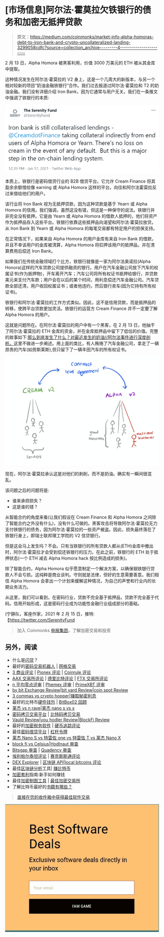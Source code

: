 # [市场信息]阿尔法·霍莫拉欠铁银行的债务和加密无抵押贷款

> 原文：<https://medium.com/coinmonks/market-info-alpha-homoras-debt-to-iron-bank-and-crypto-uncollateralized-landing-3299058cdfc?source=collection_archive---------4----------------------->

2 月 13 日，Alpha Homora 被黑客利用，价值 3000 万美元的 ETH 被从其金库中提取。

这种情况发生在阿尔法·霍莫拉的 V2 身上，这是一个几周大的新版本，与另一个相对较新的项目“奶油金融铁银行”合作。我们过去报道过阿尔法·霍莫拉和 T2 的奶油金融。我们没有详细介绍 Iron Bank，因为它通常与用户无关。我们在一条推文中强调了铁银行的本质:

![](img/862a3d3436177ad45081d17412fac518.png)

本质上，铁银行是密码借贷行业的 B2B 借贷平台。它允许 Cream Finance 将其盈余余额借给像 earning 或 Alpha Homora 这样的平台。向往和阿尔法霍莫拉反过来借给他们的用户。

该行业将 Iron Bank 视为无抵押贷款，因为这种贷款是基于 Yearn 或 Alpha Homora 的信用。我们强调，虽然这没有错，但这是一种保守的说法。铁银行并非完全没有抵押。它是由 Yearn 或 Alpha Homora 的借款人抵押的，他们将资产作为抵押品存入这些平台。铁银行依靠这些抵押品向渴望和阿尔法·霍莫拉放贷。从 Iron Bank 到 Yearn 或 Alpha Homora 的每笔交易都有特定用户的担保支持。

在正常情况下，如果来自 Alpha Homora 的用户金库有来自 Iron Bank 的借款，并且不幸该用户的金库被清算，Alpha Homora 将扣押该用户的抵押品，并在清算费用后偿还 Iron Bank。

如果我们在传统金融领域打个比方，铁银行就像是一家为阿尔法奥诺拉(Alpha Honora)这样的汽车贷款公司提供融资的银行。用户在汽车金融公司放下汽车的权属证书(作为抵押物)，开车离开汽车；汽车公司将所有权证书抵押给银行，并贷款美元来支付汽车款；用户会在以后的某个时间，用利息偿还汽车金融公司。汽车贷款全部还清，用户收回权属证书；或者他违约，然后银行卖车(因为它持有所有权证书)。

铁银行和阿尔法·霍莫拉的工作方式类似。因此，这不是信用贷款，而是抵押品的转移，使跨平台贷款更加灵活。铁银行的运营方 Cream Finance 并不一定要了解 Alpha Homora 的用户。

这就是问题所在。在阿尔法·霍莫拉的用户中有一个黑客，在 2 月 13 日，他抽干了阿尔法·霍莫拉的 ETH 金库的资金，并在金库抵押品中留下了低估的价值。完整的故事如下:[那么到底发生了什么？对最近发生的奶油//阿尔法事件进行深度剖析。](https://defiweekly.substack.com/p/efab8b4a-5b1d-4d87-8a64-913070ec328f)这里不做进一步阐述。用上面的类比，有人贿赂了汽车金融公司，拿走了一辆昂贵的汽车(如劳斯莱斯),但只留下了一辆丰田汽车的所有权证书。

![](img/644ea12d53846624d0dec1c466ebecb2.png)

现在，阿尔法·霍莫拉承认这是对他们的剥削，而不是奶油。确实有一瞬间很混乱。

该问题之后的问题将是:

*   谁来承担损失？
*   这是谁的错？

从智能合约的角度来看(让我们假设在 Cream Finance 和 Alpha Homora 之间除了智能合约之外没有什么)，没有什么可做的。黑客攻击将导致阿尔法·霍莫拉无力支付铁银行的债务，因为阿尔法·霍莫拉的一些资产被盗。因此，损失最终落在了铁银行身上，即瑞士联邦理工学院的 V2 信贷银行。

但是这会马上发生吗？不会。只有当铁银行的所有贷款人都从(ETH)金库中撤出时，阿尔法·霍莫拉才会受到偿还铁银行的压力。在此之前，铁银行的 ETH 处于抵押状态(一个 ETH 减去 Alpha Homora hack 按比例造成的损失)。

除了智能合约，Alpha Homora 似乎愿意制定一个解决方案，以确保钢铁银行贷款人不会亏损。这纯粹是商业谈判。守则就是法律，但好的生意需要善意。我们相信 Alpha Homora 会拿出一个计划来缓解这种情况，为自己的声誉和行业内的长期业务活力。

从这里，我们可以看到，在密码行业，贷款不完全基于抵押品，贷款不完全基于代码。信用开始形成，这是密码行业成为功能性金融行业组成部分的基础。

(宁静队，客座作家，2021 年 2 月 15 日，推特:【https://twitter.com/SerenityFund 

> 加入 Coinmonks [电报集团](https://t.me/joinchat/EPmjKpNYwRMsBI4p)，了解加密交易和投资

## 另外，阅读

*   什么是[闪贷](https://blog.coincodecap.com/what-are-flash-loans-on-ethereum)？
*   最好的[密码交易机器人](/coinmonks/crypto-trading-bot-c2ffce8acb2a) | [网格交易](https://blog.coincodecap.com/grid-trading)
*   [3 商业评论](/coinmonks/3commas-review-an-excellent-crypto-trading-bot-2020-1313a58bec92) | [Pionex 评论](/coinmonks/pionex-review-exchange-with-crypto-trading-bot-1e459d0191ea) | [Coinrule 评论](https://blog.coincodecap.com/coinrule-review-a-perfect-trading-bot)
*   [AAX 交易所评论](/coinmonks/aax-exchange-review-2021-67c5ea09330c) | [德里比特评论](/coinmonks/deribit-review-options-fees-apis-and-testnet-2ca16c4bbdb2) | [FTX 交易所评论](/coinmonks/ftx-crypto-exchange-review-53664ac1198f)
*   [n 平均零点评审](/coinmonks/ngrave-zero-review-c465cf8307fc) | [Phemex 评审](/coinmonks/phemex-review-4cfba0b49e28) | [PrimeXBT 评审](/coinmonks/primexbt-review-88e0815be858)
*   [by bit Exchange Review](/coinmonks/bybit-exchange-review-dbd570019b71)|[bit yard Review](https://blog.coincodecap.com/bityard-reivew)|[coin spot Review](https://blog.coincodecap.com/coinspot-review)
*   [3 commas vs crypto hopper](/coinmonks/3commas-vs-pionex-vs-cryptohopper-best-crypto-bot-6a98d2baa203)|[赚取秘密利息](/coinmonks/earn-crypto-interest-b10b810fdda3)
*   最好的比特币[硬件钱包](/coinmonks/the-best-cryptocurrency-hardware-wallets-of-2020-e28b1c124069?source=friends_link&sk=324dd9ff8556ab578d71e7ad7658ad7c) | [BitBox02 回顾](/coinmonks/bitbox02-review-your-swiss-bitcoin-hardware-wallet-c36c88fff29)
*   [莱杰 vs n rave](https://blog.coincodecap.com/ngrave-vs-ledger)|[莱杰 nano s vs x](https://blog.coincodecap.com/ledger-nano-s-vs-x)
*   [密码拷贝交易平台](/coinmonks/top-10-crypto-copy-trading-platforms-for-beginners-d0c37c7d698c) | [比特码拷贝交易](https://blog.coincodecap.com/bityard-copy-trading)
*   [Vauld Review](https://blog.coincodecap.com/vauld-review)|[you hodler Review](/coinmonks/youhodler-4-easy-ways-to-make-money-98969b9689f2)|[BlockFi Review](/coinmonks/blockfi-review-53096053c097)
*   最好的[加密税务软件](/coinmonks/best-crypto-tax-tool-for-my-money-72d4b430816b) | [硬币追踪评论](/coinmonks/cointracking-review-a-reliable-cryptocurrency-tax-software-5114e3eb5737)
*   最佳[密码借贷平台](/coinmonks/top-5-crypto-lending-platforms-in-2020-that-you-need-to-know-a1b675cec3fa) | [杠杆令牌](/coinmonks/leveraged-token-3f5257808b22)
*   [莱杰 Nano S vs 特雷佐 one vs 特雷佐 T vs 莱杰 Nano X](https://blog.coincodecap.com/ledger-nano-s-vs-trezor-one-ledger-nano-x-trezor-t)
*   [block fi vs Celsius](/coinmonks/blockfi-vs-celsius-vs-hodlnaut-8a1cc8c26630)|[Hodlnaut 审查](https://blog.coincodecap.com/hodlnaut-review)
*   [Bitsgap 审查](/coinmonks/bitsgap-review-a-crypto-trading-bot-that-makes-easy-money-a5d88a336df2) | [Quadency 审查](/coinmonks/quadency-review-a-crypto-trading-automation-platform-3068eaa374e1)
*   [埃利帕尔泰坦评论](/coinmonks/ellipal-titan-review-85e9071dd029) | [赛克斯斯通评论](https://blog.coincodecap.com/secux-stone-hardware-wallet-review)
*   [DEX Explorer](https://explorer.bitquery.io/ethereum/dex) | [区块链 API](https://explorer.bitquery.io/graphql)|[local bitcoins 评论](https://blog.coincodecap.com/localbitcoins-review)
*   最佳[区块链分析](https://bitquery.io/blog/best-blockchain-analysis-tools-and-software)工具| [赚比特币](https://blog.coincodecap.com/earn-bitcoin)
*   [加密套利](/coinmonks/crypto-arbitrage-guide-how-to-make-money-as-a-beginner-62bfe5c868f6)指南:新手如何赚钱
*   最佳[加密制图工具](/coinmonks/what-are-the-best-charting-platforms-for-cryptocurrency-trading-85aade584d80) | [最佳加密交易所](/coinmonks/crypto-exchange-dd2f9d6f3769)
*   了解比特币最好的[书籍有哪些？](/coinmonks/what-are-the-best-books-to-learn-bitcoin-409aeb9aff4b)

> [直接在您的收件箱中获得最佳软件交易](/coinmonks/newsletters/coinmonks)

[![](img/160ce73bd06d46c2250251e7d5969f9d.png)](https://medium.com/coinmonks/newsletters/coinmonks)